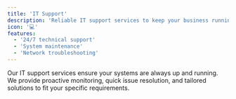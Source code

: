 ```yaml
---
title: 'IT Support'
description: 'Reliable IT support services to keep your business running smoothly.'
icon: '💻'
features:
  - '24/7 technical support'
  - 'System maintenance'
  - 'Network troubleshooting'
---
```


Our IT support services ensure your systems are always up and running. We provide proactive monitoring, quick issue resolution, and tailored solutions to fit your specific requirements.
